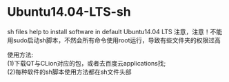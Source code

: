 # Ubuntu14.04-LTS-sh
sh files help to install software in default Ubuntu14.04 LTS
注意，注意！不能用sudo启动sh脚本，不然会所有命令使用root运行，导致有些文件夹的权限过高

使用方法:  
(1)下载QT与CLion对应的包，或者去百度云applications找;  
(2)每种软件的sh脚本使用方法都在sh文件头部  
